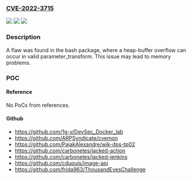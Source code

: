 ### [CVE-2022-3715](https://cve.mitre.org/cgi-bin/cvename.cgi?name=CVE-2022-3715)
![](https://img.shields.io/static/v1?label=Product&message=bash&color=blue)
![](https://img.shields.io/static/v1?label=Version&message=n%2Fa&color=blue)
![](https://img.shields.io/static/v1?label=Vulnerability&message=CWE-119&color=brighgreen)

### Description

A flaw was found in the bash package, where a heap-buffer overflow can occur in valid parameter_transform. This issue may lead to memory problems.

### POC

#### Reference
No PoCs from references.

#### Github
- https://github.com/1g-v/DevSec_Docker_lab
- https://github.com/ARPSyndicate/cvemon
- https://github.com/PajakAlexandre/wik-dps-tp02
- https://github.com/carbonetes/jacked-action
- https://github.com/carbonetes/jacked-jenkins
- https://github.com/cdupuis/image-api
- https://github.com/frida963/ThousandEyesChallenge

